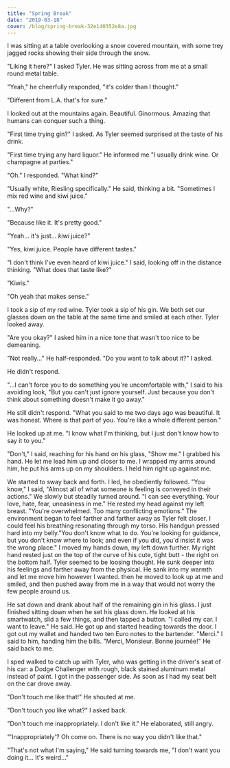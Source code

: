 ```yaml
---
title: "Spring Break"
date: "2019-03-18"
cover: /blog/spring-break-32e140352e8a.jpg
---
```


I was sitting at a table overlooking a snow covered mountain, with some trey jagged rocks showing their side through the snow.

"Liking it here?" I asked Tyler. He was sitting across from me at a small round metal table.

"Yeah," he cheerfully responded, "it's colder than I thought."

"Different from L.A. that's for sure."

I looked out at the mountains again. Beautiful. Ginormous. Amazing that humans can conquer such a thing.

"First time trying gin?" I asked. As Tyler seemed surprised at the taste of his drink.

"First time trying any hard liquor." He informed me "I usually drink wine. Or champagne at parties."

"Oh." I responded. "What kind?"

"Usually white, Riesling specifically." He said, thinking a bit. "Sometimes I mix red wine and kiwi juice."

"...Why?"

"Because like it. It's pretty good."

"Yeah... it's just... *kiwi* juice?"

"Yes, kiwi juice. People have different tastes."

"I don't think I've even heard of kiwi juice." I said, looking off in the distance thinking. "What does that taste like?"

"Kiwis."

"Oh yeah that makes sense."

I took a sip of my red wine. Tyler took a sip of his gin. We both set our glasses down on the table at the same time and smiled at each other. Tyler looked away.

"Are you okay?" I asked him in a nice tone that wasn't too nice to be demeaning.

"Not really..." He half-responded. "Do you want to talk about it?" I asked.

He didn't respond.

"...I can't force you to do something you're uncomfortable with," I said to his avoiding look, "But you can't just ignore yourself. Just because you don't think about something doesn't make it go away."

He still didn't respond. "What you said to me two days ago was beautiful. It was honest. Where is that part of you. You're like a whole different person."

He looked up at me. "I know what I'm thinking, but I just don't know how to say it to you."

"Don't," I said, reaching for his hand on his glass, "Show me." I grabbed his hand. He let me lead him up and closer to me. I wrapped my arms around him, he put his arms up on my shoulders. I held him right up against me.

We started to sway back and forth. I led, he obediently followed. "You know," I said, "Almost all of what someone is feeling is conveyed in their actions." We slowly but steadily turned around. "I can see everything. Your love, hate, fear, uneasiness in me." He rested my head against my left breast. "You're overwhelmed. Too many conflicting emotions." The environment began to feel farther and farther away as Tyler felt closer. I could feel his breathing resonating through my torso. His handgun pressed hard into my belly."You don't know what to do. You're looking for guidance, but you don't know where to look; and even if you did, you'd insist it was the wrong place." I moved my hands down, my left down further. My right hand rested just on the top of the curve of his cute, tight butt -  the right on the bottom half. Tyler seemed to be loosing thought. He sunk deeper into his feelings and farther away from the physical. He sank into my warmth and let me move him however I wanted. then he moved to look up at me and smiled, and then pushed away from me in a way that would not worry the few people around us.

He sat down and drank about half of the remaining gin in his glass. I just finished sitting down when he set his glass down. He looked at his smartwatch, slid a few things, and then tapped a button. "I called my car. I want to leave." He said. He got up and started heading towards the door. I got out my wallet and handed two ten Euro notes to the bartender. "Merci." I said to him, handing him the bills. "Merci, Monsieur. Bonne journée!" He said back to me.

I sped walked to catch up with Tyler, who was getting in the driver's seat of his car: a Dodge Challenger with rough, black stained aluminum metal instead of paint. I got in the passenger side. As soon as I had my seat belt on the car drove away.

"Don't touch me like that!" He shouted at me.

"Don't touch you like what?" I asked back.

"Don't touch me inappropriately. I don't like it." He elaborated, still angry.

"'Inappropriately'? Oh come on. There is no way you didn't like that."

"That's not what I'm saying," He said turning towards me, "I don't want you doing it... It's weird..."

